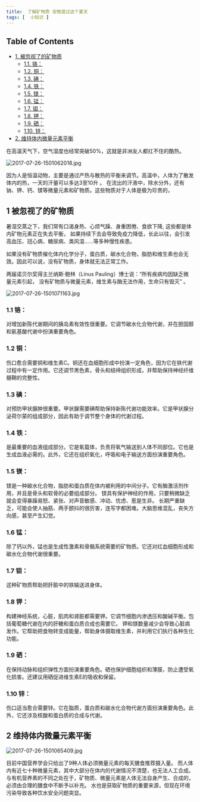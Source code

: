 ```yaml
---
title:  了解矿物质 安稳度过这个夏天
tags: [  小知识 ]
---
```


<div id="table-of-contents">
<h2>Table of Contents</h2>
<div id="text-table-of-contents">
<ul>
<li><a href="#sec-1">1. 被忽视了的矿物质</a>
<ul>
<li><a href="#sec-1-1">1.1. 铬：</a></li>
<li><a href="#sec-1-2">1.2. 铜：</a></li>
<li><a href="#sec-1-3">1.3. 碘：</a></li>
<li><a href="#sec-1-4">1.4. 铁：</a></li>
<li><a href="#sec-1-5">1.5. 镁：</a></li>
<li><a href="#sec-1-6">1.6. 锰：</a></li>
<li><a href="#sec-1-7">1.7. 钼：</a></li>
<li><a href="#sec-1-8">1.8. 钾：</a></li>
<li><a href="#sec-1-9">1.9. 硒：</a></li>
<li><a href="#sec-1-10">1.10. 锌：</a></li>
</ul>
</li>
<li><a href="#sec-2">2. 维持体内微量元素平衡</a></li>
</ul>
</div>
</div>
<p>
在高温天气下，空气湿度也经常突破50%，这就是非洲友人都扛不住的酷热。
</p>



<div class="figure">
<p><img src="{{site.img_host}}/images/2017-07-26-1501062018.jpg" alt="2017-07-26-1501062018.jpg" />
</p>
</div>


<p>
    因为人是恒温动物，主要是通过产热与散热的平衡来调节。高温中，人体为了散发体内的热，一天的汗量可以多达3至10升 。
在流出的汗液中，除水分外，还有钠、钾、钙、镁等微量元素和矿物质。这些物质对于人体是极为珍贵的，
</p>

<div id="outline-container-sec-1" class="outline-2">
<h2 id="sec-1"><span class="section-number-2">1</span> 被忽视了的矿物质</h2>
<div class="outline-text-2" id="text-1">
<p>
    暑湿交蒸之下，我们常有口渴身热、心烦气躁、身重困倦、食欲下降, 这些都是体内矿物元素正在失去平衡，
如果持续下去会导致免疫力降低，长此以往，会引发高血压、冠心病、糖尿病、类风湿……等多种慢性疾患。
</p>

<p>
如果没有矿物质催化体内化学分子，蛋白质，碳水化合物，脂肪和维生素也会无效。因此可以说，没有矿物质，身体就无法正常工作。
</p>

<p>
两届诺贝尔奖得主兰纳斯·鲍林（Linus Pauling）博士说：“所有疾病均因缺乏微量元素引起，
没有矿物质与微量元素，维生素与酶无法作用，生命只有毁灭” 。
</p>


<div class="figure">
<p><img src="{{site.img_host}}/images/2017-07-26-1501071163.jpg" alt="2017-07-26-1501071163.jpg" />
</p>
</div>
</div>


<div id="outline-container-sec-1-1" class="outline-3">
<h3 id="sec-1-1"><span class="section-number-3">1.1</span> 铬：</h3>
<div class="outline-text-3" id="text-1-1">
<p>
对增加新陈代谢期间的胰岛素有效性很重要。它调节碳水化合物代谢，并在胆固醇和氨基酸代谢中扮演重要角色。
</p>
</div>
</div>
<div id="outline-container-sec-1-2" class="outline-3">
<h3 id="sec-1-2"><span class="section-number-3">1.2</span> 铜：</h3>
<div class="outline-text-3" id="text-1-2">
<p>
伤口愈合需要铜和维生素C。铜还在血细胞形成中扮演一定角色，因为它在铁代谢过程中有一定作用。它还调节黑色素，骨头和结缔组织形成，并帮助保持神经纤维髓鞘的完整性。
</p>
</div>
</div>
<div id="outline-container-sec-1-3" class="outline-3">
<h3 id="sec-1-3"><span class="section-number-3">1.3</span> 碘：</h3>
<div class="outline-text-3" id="text-1-3">
<p>
对预防甲状腺肿很重要。甲状腺需要碘帮助保持新陈代谢功能效率。它是甲状腺分泌荷尔蒙的组成部分，因此有助于调节整个身体的代谢过程。
</p>
</div>
</div>
<div id="outline-container-sec-1-4" class="outline-3">
<h3 id="sec-1-4"><span class="section-number-3">1.4</span> 铁：</h3>
<div class="outline-text-3" id="text-1-4">
<p>
是最重要的血液组成部分。它是氧载体，负责将氧气输送到人体不同部位。它也是生成血液必需的。此外，它还在组织氧化，呼吸和电子输送方面扮演重要角色。
</p>
</div>
</div>
<div id="outline-container-sec-1-5" class="outline-3">
<h3 id="sec-1-5"><span class="section-number-3">1.5</span> 镁：</h3>
<div class="outline-text-3" id="text-1-5">
<p>
镁是一种碳水化合物，脂肪和蛋白质在体内被利用的中间分子。它有酶激活剂作用，并且是骨头和软骨的必要组成部分。
镁具有保护神经的作用，只要稍微缺乏就会变得暴躁易怒、紧张、对声音敏感、冲动、忧虑、惹是生非。
长期严重缺乏，可能会使人抽筋、两手颤抖的很厉害，连写字都困难。大脑思维混乱，丧失方向感，甚至产生幻觉。
</p>
</div>
</div>
<div id="outline-container-sec-1-6" class="outline-3">
<h3 id="sec-1-6"><span class="section-number-3">1.6</span> 锰：</h3>
<div class="outline-text-3" id="text-1-6">
<p>
除了钙以外，锰也是生成性激素和骨骼系统需要的矿物质。它还对红血细胞形成和碳水化合物代谢很重要。
</p>
</div>
</div>
<div id="outline-container-sec-1-7" class="outline-3">
<h3 id="sec-1-7"><span class="section-number-3">1.7</span> 钼：</h3>
<div class="outline-text-3" id="text-1-7">
<p>
这种矿物质帮助把肝脏中的铁输送进身体。
</p>
</div>
</div>
<div id="outline-container-sec-1-8" class="outline-3">
<h3 id="sec-1-8"><span class="section-number-3">1.8</span> 钾：</h3>
<div class="outline-text-3" id="text-1-8">
<p>
构建神经系统，心脏，肌肉和肾脏都需要钾。它调节细胞内渗透压和酸碱平衡。包括葡萄糖代谢在内的肝糖和蛋白质合成也需要它。
钾和镁数量减少会导致心脏病发作。它帮助把食物转变成能量，帮助身体摄取维生素，并利用它们执行各种生化功能。
</p>
</div>
</div>
<div id="outline-container-sec-1-9" class="outline-3">
<h3 id="sec-1-9"><span class="section-number-3">1.9</span> 硒：</h3>
<div class="outline-text-3" id="text-1-9">
<p>
在保持动脉和组织弹性方面扮演重要角色。硒也保护细胞组织和薄膜，防止遭受氧化损害。还建议用硒促进维生素E的吸收和保留。
</p>
</div>
</div>
<div id="outline-container-sec-1-10" class="outline-3">
<h3 id="sec-1-10"><span class="section-number-3">1.10</span> 锌：</h3>
<div class="outline-text-3" id="text-1-10">
<p>
伤口适当愈合需要锌。它在脂质，蛋白质和碳水化合物代谢方面扮演重要角色。此外，它还涉及核酸和蛋白质的合成与代谢。
</p>
</div>
</div>
</div>


<div id="outline-container-sec-2" class="outline-2">
<h2 id="sec-2"><span class="section-number-2">2</span> 维持体内微量元素平衡</h2>
<div class="outline-text-2" id="text-2">

<div class="figure">
<p><img src="{{site.img_host}}/images/2017-07-26-1501065409.jpg" alt="2017-07-26-1501065409.jpg" />
</p>
</div>

<p>
目前中国营养学会只给出了9种人体必须微量元素的每天膳食推荐摄入量。
而人体内有近七十种微量元素，其中大部分在体内的代谢情况不清楚，也无法人工合成。
与有机营养素的不同之处在于，矿物质、微量元素是人体无法自身产生、合成的，必须由合理的膳食中不断予以补充。
水也是获取矿物质的重要来源，但现在环境污染导致各种饮水安全问题突显。
</p>
</div>
</div>
